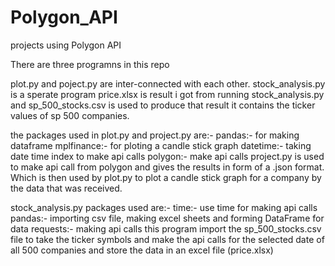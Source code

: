 # Polygon_API
projects using Polygon API

There are three programns in this repo

plot.py and poject.py are inter-connected with each other.
stock_analysis.py is a sperate program
price.xlsx is result i got from running stock_analysis.py and sp_500_stocks.csv is used to produce that result it contains the ticker values of sp 500 companies.

the packages used in plot.py and project.py are:-
pandas:- for making dataframe
mplfinance:- for ploting a candle stick graph
datetime:- taking date time index to make api calls
polygon:- make api calls
project.py is used to make api call from polygon and gives the results in form of a .json format. Which is then used by plot.py to plot a candle stick graph for a company by
the data that was received.

stock_analysis.py 
packages used are:-
time:- use time for making api calls
pandas:- importing csv file, making excel sheets and forming DataFrame for data
requests:- making api calls
this program import the sp_500_stocks.csv file to take the ticker symbols and make the api calls for the selected date of all 500 companies and store the data in an excel file
(price.xlsx)
